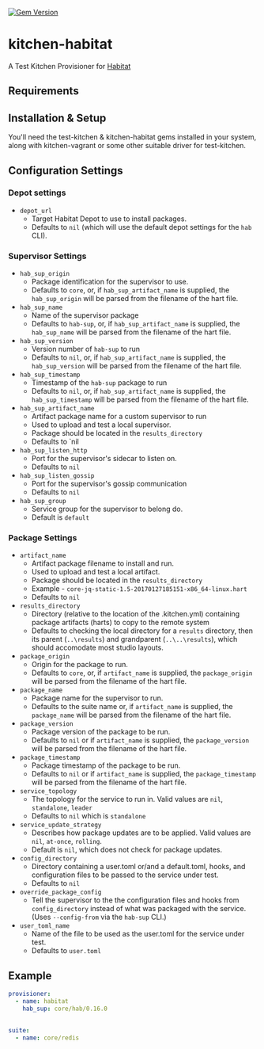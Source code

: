 [![Gem Version](https://badge.fury.io/rb/kitchen-habitat.svg)](http://badge.fury.io/rb/kitchen-habitat)

# kitchen-habitat
A Test Kitchen Provisioner for [Habitat](https://habitat.sh)

## Requirements


## Installation & Setup
You'll need the test-kitchen & kitchen-habitat gems installed in your system, along with kitchen-vagrant or some other suitable driver for test-kitchen. 

## Configuration Settings

### Depot settings

* `depot_url`
  * Target Habitat Depot to use to install packages.
  * Defaults to `nil` (which will use the default depot settings for the `hab` CLI).

### Supervisor Settings

* `hab_sup_origin`
  * Package identification for the supervisor to use.
  * Defaults to `core`, or, if `hab_sup_artifact_name` is supplied, the `hab_sup_origin` will be parsed from the filename of the hart file.
* `hab_sup_name`
  * Name of the supervisor package
  * Defaults to `hab-sup`, or, if `hab_sup_artifact_name` is supplied, the `hab_sup_name` will be parsed from the filename of the hart file.
* `hab_sup_version`
  * Version number of `hab-sup` to run
  * Defaults to `nil`, or, if `hab_sup_artifact_name` is supplied, the `hab_sup_version` will be parsed from the filename of the hart file.
* `hab_sup_timestamp`
  * Timestamp of the `hab-sup` package to run
  * Defaults to `nil`, or, if `hab_sup_artifact_name` is supplied, the `hab_sup_timestamp` will be parsed from the filename of the hart file.
* `hab_sup_artifact_name`
  * Artifact package name for a custom supervisor to run
  * Used to upload and test a local supervisor.
  * Package should be located in the `results_directory` 
  * Defaults to `nil
* `hab_sup_listen_http`
  * Port for the supervisor's sidecar to listen on.
  * Defaults to `nil`
* `hab_sup_listen_gossip`
  * Port for the supervisor's gossip communication
  * Defaults to `nil`
* `hab_sup_group`
  * Service group for the supervisor to belong do.
  * Default is `default`

### Package Settings

* `artifact_name`
  * Artifact package filename to install and run.
  * Used to upload and test a local artifact.
  * Package should be located in the `results_directory`
  * Example - `core-jq-static-1.5-20170127185151-x86_64-linux.hart`
  * Defaults to `nil`
* `results_directory`
  * Directory (relative to the location of the .kitchen.yml) containing package artifacts (harts) to copy to the remote system
  * Defaults to checking the local directory for a `results` directory, then its parent (`..\results`) and grandparent (`..\..\results`), which should accomodate most studio layouts.
* `package_origin`
  * Origin for the package to run.
  * Defaults to `core`, or, if `artifact_name` is supplied, the `package_origin` will be parsed from the filename of the hart file.
* `package_name`
  * Package name for the supervisor to run.
  * Defaults to the suite name or, if `artifact_name` is supplied, the `package_name` will be parsed from the filename of the hart file.
* `package_version`
  * Package version of the package to be run.
  * Defaults to `nil` or if `artifact_name` is supplied, the `package_version` will be parsed from the filename of the hart file.
* `package_timestamp`
  * Package timestamp of the package to be run.
  * Defaults to `nil` or if `artifact_name` is supplied, the `package_timestamp` will be parsed from the filename of the hart file.
* `service_topology`
  * The topology for the service to run in.  Valid values are `nil`, `standalone`, `leader`
  * Defaults to `nil` which is `standalone`
* `service_update_strategy`
  * Describes how package updates are to be applied.  Valid values are `nil`, `at-once`, `rolling`.
  * Default is `nil`, which does not check for package updates.
* `config_directory`
  * Directory containing a user.toml or/and a default.toml, hooks, and configuration files to be passed to the service under test.
  * Defaults to `nil`
* `override_package_config`
  * Tell the supervisor to the the configuration files and hooks from `config_directory` instead of what was packaged with the service.  (Uses `--config-from` via the `hab-sup` CLI.)
* `user_toml_name`
  * Name of the file to be used as the user.toml for the service under test.
  * Defaults to `user.toml`


## Example 

```yaml
provisioner:
  - name: habitat
    hab_sup: core/hab/0.16.0
    

suite:
  - name: core/redis
```

